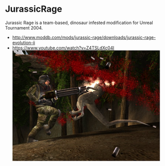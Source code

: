 # JurassicRage

Jurassic Rage is a team-based, dinosaur infested modification for Unreal Tournament 2004.
* http://www.moddb.com/mods/jurassic-rage/downloads/jurassic-rage-evolution-ii
* https://www.youtube.com/watch?v=Z4TSLdXc04I
![](/Screenshots/51988.jpg)
